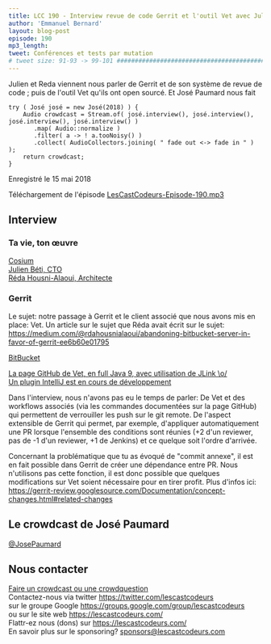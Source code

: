 ```yaml
---
title: LCC 190 - Interview revue de code Gerrit et l'outil Vet avec Julien Béti et Réda Housni-Alaoui
author: 'Emmanuel Bernard'
layout: blog-post
episode: 190
mp3_length:
tweet: Conférences et tests par mutation
# tweet size: 91-93 -> 99-101 #######################################################################
---
```

Julien et Reda viennent nous parler de Gerrit et de son système de revue de code ; puis de l'outil Vet qu'ils ont open sourcé.
Et José Paumard nous fait

    try ( José josé = new José(2018) ) {
        Audio crowdcast = Stream.of( josé.interview(), josé.interview(), josé.interview(), josé.interview() )
           .map( Audio::normalize )
           .filter( a -> ! a.tooNoisy() )
           .collect( AudioCollectors.joining( " fade out <-> fade in " ) );
        return crowdcast;
    }

Enregistré le 15 mai 2018

Téléchargement de l'épisode [LesCastCodeurs-Episode-190.mp3](http://traffic.libsyn.com/lescastcodeurs/LesCastCodeurs-Episode-190.mp3)

## Interview

### Ta vie, ton œuvre

[Cosium](https://www.cosium.com)  
[Julien Béti, CTO](julien.beti@cosium.com)  
[Réda Housni-Alaoui, Architecte](reda.housnialaoui@cosium.com)  

### Gerrit

Le sujet: notre passage à Gerrit et le client associé que nous avons mis en place: Vet. Un article sur le sujet que Réda avait écrit sur le sujet: <https://medium.com/@rdahousnialaoui/abandoning-bitbucket-server-in-favor-of-gerrit-ee6b60e01795>  

[BitBucket](https://www.atlassian.com/software/bitbucket/server)  

[La page GitHub de Vet, en full Java 9, avec utilisation de JLink \o/](https://github.com/Cosium/vet)  
[Un plugin IntelliJ est en cours de développement](https://github.com/Cosium/vet-intellij-plugin)  

Dans l'interview, nous n'avons pas eu le temps de parler:
De Vet et des workflows associés (via les commandes documentées sur la page GitHub) qui permettent de verrouiller les push sur le git remote.
De l'aspect extensible de Gerrit qui permet, par exemple, d'appliquer automatiquement une PR lorsque l'ensemble des conditions sont réunies (+2 d'un reviewer, pas de -1 d'un reviewer, +1 de Jenkins) et ce quelque soit l'ordre d'arrivée.

Concernant la problématique que tu as évoqué de "commit annexe", il est en fait possible dans Gerrit de créer une dépendance entre PR. Nous n'utilisons pas cette fonction, il est donc possible que quelques modifications sur Vet soient nécessaire pour en tirer profit. Plus d'infos ici: <https://gerrit-review.googlesource.com/Documentation/concept-changes.html#related-changes>

## Le crowdcast de José Paumard

[@JosePaumard](https://twitter.com/josepaumard/)  

## Nous contacter

[Faire un crowdcast ou une crowdquestion](https://lescastcodeurs.com/crowdcasting/)  
Contactez-nous via twitter <https://twitter.com/lescastcodeurs>  
sur le groupe Google <https://groups.google.com/group/lescastcodeurs>  
ou sur le site web <https://lescastcodeurs.com/>  
Flattr-ez nous (dons) sur <https://lescastcodeurs.com/>  
En savoir plus sur le sponsoring? <sponsors@lescastcodeurs.com>
